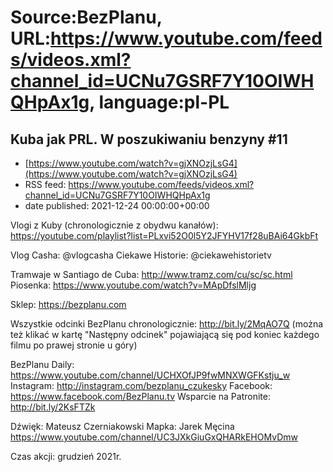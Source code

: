 # Source:BezPlanu, URL:https://www.youtube.com/feeds/videos.xml?channel_id=UCNu7GSRF7Y10OIWHQHpAx1g, language:pl-PL

## Kuba jak PRL. W poszukiwaniu benzyny #11
 - [https://www.youtube.com/watch?v=gjXNOzjLsG4](https://www.youtube.com/watch?v=gjXNOzjLsG4)
 - RSS feed: https://www.youtube.com/feeds/videos.xml?channel_id=UCNu7GSRF7Y10OIWHQHpAx1g
 - date published: 2021-12-24 00:00:00+00:00

Vlogi z Kuby (chronologicznie z obydwu kanałów): 
https://youtube.com/playlist?list=PLxvi52O0l5Y2JFYHV17f28uBAi64GkbFt

Vlog Casha: @vlogcasha 
Ciekawe Historie: @ciekawehistorietv 

Tramwaje w Santiago de Cuba: http://www.tramz.com/cu/sc/sc.html
Piosenka: https://www.youtube.com/watch?v=MApDfslMljg

Sklep: https://bezplanu.com

Wszystkie odcinki BezPlanu chronologicznie: http://bit.ly/2MqAO7Q
(można też klikać w kartę "Następny odcinek" pojawiającą się pod koniec każdego filmu po prawej stronie u góry)

BezPlanu Daily: https://www.youtube.com/channel/UCHXOfJP9fwMNXWGFKstju_w
Instagram: http://instagram.com/bezplanu_czukesky 
Facebook: https://www.facebook.com/BezPlanu.tv
Wsparcie na Patronite: http://bit.ly/2KsFTZk 

Dźwięk: Mateusz Czerniakowski
Mapka: Jarek Męcina https://www.youtube.com/channel/UC3JXkGiuGxQHARkEHOMvDmw

Czas akcji: grudzień 2021r.

